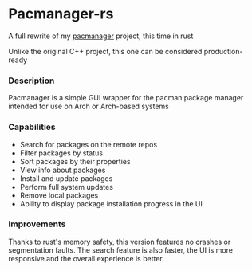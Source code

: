 # Pacmanager-rs

A full rewrite of my [pacmanager](https://github.com/alcalino-git/pacmanager) project, this time in rust 

Unlike the original C++ project, this one can be considered production-ready

### Description
Pacmanager is a simple GUI wrapper for the pacman package manager intended for use on Arch or Arch-based systems

### Capabilities
- Search for packages on the remote repos
- Filter packages by status
- Sort packages by their properties
- View info about packages
- Install and update packages
- Perform full system updates
- Remove local packages
- Ability to display package installation progress in the UI

### Improvements
Thanks to rust's memory safety, this version features no crashes or segmentation faults. The search feature is also faster, the UI is more responsive and the overall experience is better.
